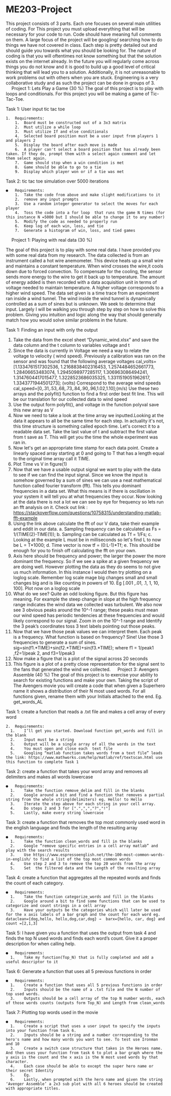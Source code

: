 # ME203-Project
This project consists of 3 parts. Each one focuses on several main utilities of coding. For This project you must upload everything that will be necessary for your code to run.  Code should have meaning full comments on them. A large focus of the project will be googling/ searching how to do things we have not covered in class. Each step is pretty detailed out and should guide you towards what you should be looking for. The nature of coding is that you will oftentimes not know something but that the solution exists on the internet already. In the future you will regularly come across things you do not know and it is good to build up a good level of critical thinking that will lead you to a solution. Additionally, it is not unreasonable to work problems out with others when you are stuck. Engineering is a very collaborative study and as such the project can be done in groups of 3.  
 
Project 1:  Lets Play a Game (30 %)
The goal of this project is to play with loops and conditionals. For this project you will be making a game of Tic-Tac-Toe.

Task 1: User input tic tac toe 

    1.	Requirements: 
        1.	Board must be constructed out of a 3x3 matrix 
        2.	Must utilize a while loop 
        3.	Must utilize If and else conditionals 
        4.	Selected board position must be a user input from players 1 and players 2 
        5.	Display the board after each move is made 
        6.	A player can't select a board position that has already been taken. If they do, prompt them with a select again comment and let them select again.  
        7.	Game should stop when a win condition is met 
        8.	Game should be able to go to a tie 
        9.	Display which player won or if a tie was met 

Task 2: tic tac toe simulation over 5000 iterations 

    ●	Requirements: 
        1.	Take the code from above and make slight modifications to it 
        2.	remove any input prompts 
        3.	Use a random integer generator to select the moves for each player 
        4.	Toss the code into a for loop  that runs the game N times (for this instance N =5000 but I should be able to change it to any number) 
        5.	Modify the code as needed to properly run 
        6.	Keep log of each win, loss, and tie 
        7.	Generate a histogram of win, loss, and tied games 
 
Project 1:  Playing with real data (30 %)

The goal of this project is to play with some real data. I have provided you with some real data from my research. The data collected is from an instrument called a hot wire anemometer. This device heats up a small wire and maintains a constant temperature. When wind crosses the wire,it cools down due to forced convection. To compensate for the cooling, the sensor sends more energy to the wire to get it back up to temperature. The amount of energy added is then recorded with a data acquisition unit in terms of voltage needed to maintain temperature. A higher voltage corresponds to a higher wind speed. The data set given is a time trace from an experiment ran inside a wind tunnel. The wind inside the wind tunnel is dynamically controlled as a sum of sines but is unknown. We seek to determine that input. Largely I will be walking you through step by step on how to solve this problem. Giving you intuition and logic along the way that should generally match how you would solve similar problems in the future. 

Task 1: Finding an input with only the output
  
1.	Take the data from the excel sheet “Dynamic_wind.xlsx” and save the data column and the t column to variables voltage and t
2.	Since the data is currently in Voltage we need a way to relate the voltage to velocity ( wind speed). Previously a calibration was ran on the sensor and was found that the following average voltages cal_volts=[1.1334761517302536, 1.2168838402316453, 1.2574484652661773, 1.28406653483074, 1.2945098977285117, 1.306963086494241, 1.3147604417015477, 1.3228523686035325, 1.3311519051962617, 1.3343771944501273]; (volts) Correspond to the average wind speeds cal_speed=[0,.31,.53,.68,.73,.84,.90,.96,1.02,1.10];(m/s)  Use these two arrays and the polyfit() function to find a first order best fit line. This will be our translation for our collected data to wind speed 
3.	Use the output form polyfit(), and voltage in the function polyval save this new array as V
4.	Now we need to take a look at the time array we inputted.Looking at the data it appears to all be the same time for each step. In actuality it's not, this time structure is something called epoch time. Let's correct it to a readable data set. Take the last value of t and subtract the first value from t save as T. This will get you the time the whole experiment was ran in. 
5.	Now let's get an appropriate time stamp for each data point. Create a linearly spaced array starting at 0 and going to T that has a length equal to the original time array call it TIME.
6.	Plot Time vs V in figure(1) 
7.	Now that we have a usable output signal we want to play with the data to see if we can find the input signal. Since we know the input is somehow governed by a sum of sines we can use a neat mathematical function called fourier transform (fft). This tells you dominant frequencies in a data set. What this means is if there is oscillation in your system it will tell you at what frequencies they occur. Now looking at the data there is not a lot we can see by eye for frequency so lets run an fft analysis on it. Check out link : https://stackoverflow.com/questions/10758315/understanding-matlab-fft-example 
8.	Using the link above calculate the fft of our V data, take their example and eddit in our data. 
a.	Sampling frequency can be calculated as Fs = 1/(TIME(2)-TIME(1));
b.	Sampling can be calculated as Tf = 1/Fs;
c.	Looking at the example L must be in milliseconds so let's find L to now be  L = T*1000;
d.	Time vector is now tf = (0:L-1)*Tf;
e.	This should be enough for you to finish off calculating the fft on your own. 
9.	Axis here should be frequency and power; the larger the power the more dominant the frequency. So if we see a spike at a given frequency we are doing well. However plotting the data as they do seems to not give us much information. In this instance I would then try plotting on a loglog scale. Remember log scale mage big changes small and small changes big and is like counting in powers of 10. Eg [.001 ,.01, .1, 1, 10, 100]. Plot now on a loglog scale
10.	 What do we see? Quite an odd looking figure. But this figure has meaning. For example the steep change in slope at the high frequency range indicates the wind data we collected was turbulent. We also now see 3 obvious peaks around the 10^-1 range; these peaks must mean our wind speed has periodic tendencies at these frequencies and would likely correspond to our signal. Zoom in on the 10^-1 range and Identify the 3 peak’s coordinates toss 3 text labels pointing out those peaks. 
11.	Now that we have those peak values we can interpret them. Each peak is a frequency. What function is based on frequency? Sine! Use those 3 frequencies to generate a sum of sines. sig=sin(f1.*TIME)+sin(f2.*TIME)+sin(f3.*TIME); where f1 = 1/peak1 ,f2=1/peak 2, and f3=1/peak3
12.	Now make a figure that is a plot of the signal across 20 seconds
13.	 This figure is a plot of a pretty close representation for the signal sent to the fans that generated the wind we collected. 
 
Project 3:  Avengers Assemble (40 %)
The goal of this project is to exercise your ability to search for existing functions and make your own. Taking the script of The Avengers movie you will create a code that when given a Superhero name  it shows a distribution of their N most used words. For all functions given, rename them with your Initials attached to the end. Eg. get_words_AL

Task 1: create a function that reads a .txt file and makes a cell array of every word 

    2.	Requirements: 
      1.	I’ll get you started. Download function get_words and fill in the blank
      2.	Input must be a string
      3.	Output will be a single array of all the words in the text
      4.	You must open and close each  text file
      5.	Googling “matlab function takes words from a text file” leads the link: https://www.mathworks.com/help/matlab/ref/textscan.html use this function to complete Task 1
      
Task 2: create a function that takes your word array and removes all delimiters and makes all words lowercase 

    ●	Requirements: 
      1.	Take the function remove_delim and fill in the blanks
      2.	Google around a bit and find a function that removes a partial string from the whole string(delimiters) eg. Hello! to Hello
      3.	Iterate the step above for each string in your cell array.
      4.	Do steps 2 and 3 for [".",",","?","!"]
      5.	Lastly, make every string lowercase
      
Task 3: create a function that removes the top most commonly used word in the english language  and finds the length of the resulting array

    ●	Requirements: 
      1.	Take the function clean_words and fill in the blanks
      2.	Google “remove specific entries in a cell array matlab” and play with the search results
      3.	Use https://www.espressoenglish.net/the-100-most-common-words-in-english/ to find a list of the top most common words
      4.	Use step 2 and 3 to remove the top 20 words from the array
      5.	Set  the filtered data and the Length of the resulting array
      
Task 4: create a function that aggregates all the repeated words and finds the count of each category. 

    ●	Requirements: 
      1.	Take the function categorize_words and fill in the blanks
      2.	Google around a bit to find some functions that can be used to categorize and count strings in a cell array
      3.	Have your outputs be the categories which will later be used for the x axis labels of a bar graph and the count for each word eg. dataclean={dog,hello, hello,dog,car,dog} →  barx={hello, car, dog} and count =[2,1,3]
      
Task 5: I have given you a function that uses the output from task 4 and finds the top N used words and finds each word’s count. Give it a proper description for when calling help. 

    ●	Requirements: 
      1.	Take my function(Top_N) that is fully completed and add a useful descriptor to it
      
  Task 6: Generate a function that uses all 5 previous functions in order
      
    ●	Requirements: 
      1.	Create a function that uses all 5 previous functions in order
      2.	Inputs should be the name of a .txt file and the N number of top used words.
      3.	Outputs should be a cell array of the top N number words, each of those words counts (outputs form Top_N) and Length from clean_words
      
Task 7: Plotting top words used in the movie

    ●	Requirements: 
      1.	Create a script that uses a user input to specify the inputs into your function from task 6.
      2.	Inputs should be a string and a number corresponding to the hero's name and how many words you want to see. To test use Ironman and 10
      3.	Create a switch case structure that takes in the Heroes name. And then uses your function from task 6 to plot a bar graph where the y axis is the count and the x axis is the N most used words by that character.
      4.	Each case should be able to except the super hero name or their secret Identity 
      5.	Eg.  
      6.	Lastly, when prompted with the hero name and given the string ‘Avenger Assemble’ a 2x3 sub plot with all 6 heroes should be created with appropriate titles. 

